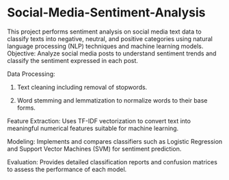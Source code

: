 # Social-Media-Sentiment-Analysis
This project performs sentiment analysis on social media text data to classify texts into negative, neutral, and positive categories using natural language processing (NLP) techniques and machine learning models.
Objective: Analyze social media posts to understand sentiment trends and classify the sentiment expressed in each post.

Data Processing:

1. Text cleaning including removal of stopwords.

2. Word stemming and lemmatization to normalize words to their base forms.

Feature Extraction: Uses TF-IDF vectorization to convert text into meaningful numerical features suitable for machine learning.

Modeling: Implements and compares classifiers such as Logistic Regression and Support Vector Machines (SVM) for sentiment prediction.

Evaluation: Provides detailed classification reports and confusion matrices to assess the performance of each model.
